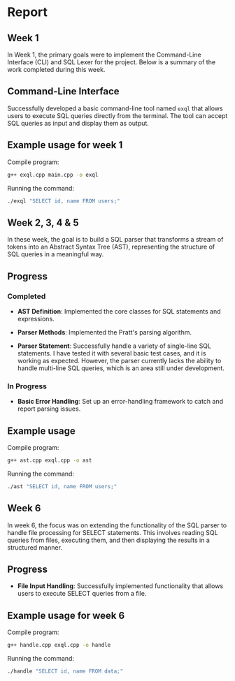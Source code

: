 # Report

## Week 1

In Week 1, the primary goals were to implement the Command-Line Interface (CLI) and SQL Lexer for the project. Below is a summary of the work completed during this week.

## Command-Line Interface

Successfully developed a basic command-line tool named `exql` that allows users to execute SQL queries directly from the terminal. The tool can accept SQL queries as input and display them as output.

## Example usage for week 1

Compile program:

```sh
g++ exql.cpp main.cpp -o exql
```

Running the command:

```sh
./exql "SELECT id, name FROM users;"
```

## Week 2, 3, 4 & 5

In these week, the goal is to build a SQL parser that transforms a stream of tokens into an Abstract Syntax Tree (AST), representing the structure of SQL queries in a meaningful way.

## Progress

### Completed

- **AST Definition**: Implemented the core classes for SQL statements and expressions.

- **Parser Methods**: Implemented the Pratt's parsing algorithm.

- **Parser Statement**: Successfully handle a variety of single-line SQL statements. I have tested it with several basic test cases, and it is working as expected. However, the parser currently lacks the ability to handle multi-line SQL queries, which is an area still under development.

### In Progress

- **Basic Error Handling**: Set up an error-handling framework to catch and report parsing issues.

## Example usage

Compile program:

```sh
g++ ast.cpp exql.cpp -o ast
```

Running the command:

```sh
./ast "SELECT id, name FROM users;"
```

## Week 6

In week 6, the focus was on extending the functionality of the SQL parser to handle file processing for SELECT statements. This involves reading SQL queries from files, executing them, and then displaying the results in a structured manner.

## Progress

- **File Input Handling**: Successfully implemented functionality that allows users to execute SELECT queries from a file. 

## Example usage for week 6

Compile program:

```sh
g++ handle.cpp exql.cpp -o handle
```

Running the command:

```sh
./handle "SELECT id, name FROM data;"
```
